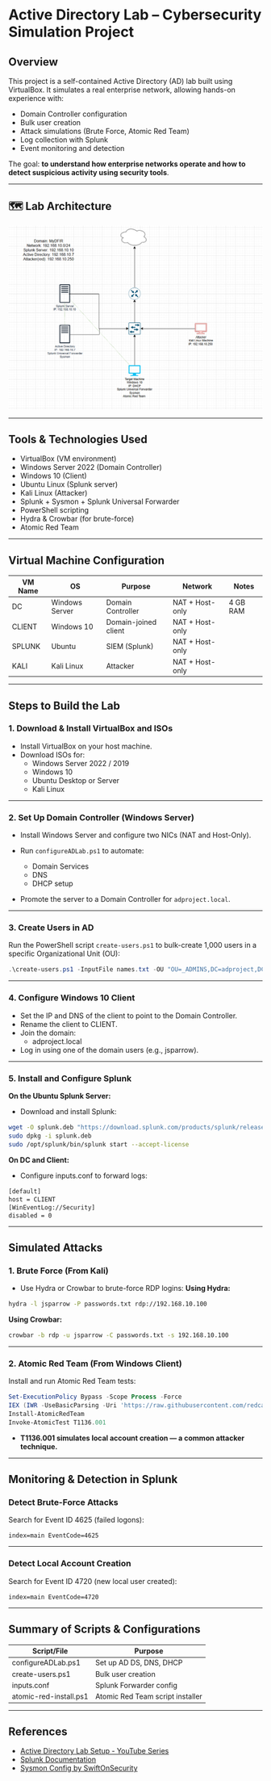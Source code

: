 # Active Directory Lab – Cybersecurity Simulation Project

##  Overview
This project is a self-contained Active Directory (AD) lab built using VirtualBox. It simulates a real enterprise network, allowing hands-on experience with:
- Domain Controller configuration
- Bulk user creation
- Attack simulations (Brute Force, Atomic Red Team)
- Log collection with Splunk
- Event monitoring and detection

The goal: **to understand how enterprise networks operate and how to detect suspicious activity using security tools**.

---

## 🗺️ Lab Architecture

![Active Directory Lab Diagram](images/architecture_diagram.png)

---

##  Tools & Technologies Used
- VirtualBox (VM environment)
- Windows Server 2022 (Domain Controller)
- Windows 10 (Client)
- Ubuntu Linux (Splunk server)
- Kali Linux (Attacker)
- Splunk + Sysmon + Splunk Universal Forwarder
- PowerShell scripting
- Hydra & Crowbar (for brute-force)
- Atomic Red Team

---

##  Virtual Machine Configuration

| VM Name      | OS               | Purpose            | Network | Notes             |
|--------------|------------------|---------------------|---------|--------------------|
| DC           | Windows Server   | Domain Controller   | NAT + Host-only | 4 GB RAM |
| CLIENT       | Windows 10       | Domain-joined client| NAT + Host-only |  |
| SPLUNK       | Ubuntu           | SIEM (Splunk)       | NAT + Host-only |  |
| KALI         | Kali Linux       | Attacker            | NAT + Host-only |  |

---

##  Steps to Build the Lab

### 1. Download & Install VirtualBox and ISOs
- Install VirtualBox on your host machine.
- Download ISOs for:
  - Windows Server 2022 / 2019
  - Windows 10
  - Ubuntu Desktop or Server
  - Kali Linux

---

### 2. Set Up Domain Controller (Windows Server)

- Install Windows Server and configure two NICs (NAT and Host-Only).
- Run `configureADLab.ps1` to automate:
  - Domain Services
  - DNS
  - DHCP setup

- Promote the server to a Domain Controller for `adproject.local`.

---

### 3. Create Users in AD

Run the PowerShell script `create-users.ps1` to bulk-create 1,000 users in a specific Organizational Unit (OU):

```powershell
.\create-users.ps1 -InputFile names.txt -OU "OU=_ADMINS,DC=adproject,DC=local"
```
---

### 4. Configure Windows 10 Client
- Set the IP and DNS of the client to point to the Domain Controller.
- Rename the client to CLIENT.
- Join the domain:
  - adproject.local
- Log in using one of the domain users (e.g., jsparrow).

---

### 5. Install and Configure Splunk
**On the Ubuntu Splunk Server:**
- Download and install Splunk:

```bash
wget -O splunk.deb "https://download.splunk.com/products/splunk/releases/9.0.5/linux/splunk-9.0.5-xxxxxxx.deb"
sudo dpkg -i splunk.deb
sudo /opt/splunk/bin/splunk start --accept-license
```


**On DC and Client:**
- Configure inputs.conf to forward logs:

```
[default]
host = CLIENT
[WinEventLog://Security]
disabled = 0
```
---

##  Simulated Attacks

### 1. Brute Force (From Kali)

- Use Hydra or Crowbar to brute-force RDP logins:
**Using Hydra:**
  
```bash
hydra -l jsparrow -P passwords.txt rdp://192.168.10.100
```
**Using Crowbar:**
```bash
crowbar -b rdp -u jsparrow -C passwords.txt -s 192.168.10.100
```

---

### 2. Atomic Red Team (From Windows Client)

Install and run Atomic Red Team tests:
```powershell
Set-ExecutionPolicy Bypass -Scope Process -Force
IEX (IWR -UseBasicParsing -Uri 'https://raw.githubusercontent.com/redcanaryco/invoke-atomicredteam/main/install-     atomicredteam.ps1')
Install-AtomicRedTeam
Invoke-AtomicTest T1136.001
```
- **T1136.001 simulates local account creation — a common attacker technique.**

---

## Monitoring & Detection in Splunk

### Detect Brute-Force Attacks
Search for Event ID 4625 (failed logons):
```spl
index=main EventCode=4625
```

---

### Detect Local Account Creation
Search for Event ID 4720 (new local user created):

```spl
index=main EventCode=4720
```

---

##  Summary of Scripts & Configurations

| Script/File          | Purpose                            |
|----------------------|------------------------------------|
| configureADLab.ps1   | Set up AD DS, DNS, DHCP            |
| create-users.ps1     | Bulk user creation                 |
| inputs.conf          | Splunk Forwarder config            |
| atomic-red-install.ps1 | Atomic Red Team script installer |

---

## References

- [Active Directory Lab Setup - YouTube Series](https://www.youtube.com/watch?v=5OessbOgyEo&t=25s)  
- [Splunk Documentation](https://docs.splunk.com/Documentation)  
- [Sysmon Config by SwiftOnSecurity](https://github.com/SwiftOnSecurity/sysmon-config)







